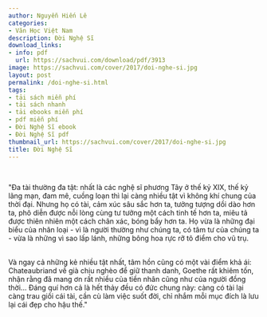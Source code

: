 ```yaml
---
author: Nguyễn Hiến Lê
categories:
- Văn Học Việt Nam
description: Đời Nghệ Sĩ
download_links:
- info: pdf
  url: https://sachvui.com/download/pdf/3913
image: https://sachvui.com/cover/2017/doi-nghe-si.jpg
layout: post
permalink: /doi-nghe-si.html
tags:
- tải sách miễn phí
- tải sách nhanh
- tải ebooks miễn phí
- pdf miễn phí
- Đời Nghệ Sĩ ebook
- Đời Nghệ Sĩ pdf
thumbnail_url: https://sachvui.com/cover/2017/doi-nghe-si.jpg
title: Đời Nghệ Sĩ
---
```


 <div class="item-desc text-justify"> <p> </p><p>"Đa tài thường đa tật: nhất là các nghệ sĩ phương Tây ở thế kỷ XIX, thế kỷ lãng mạn, đam mê, cuồng loạn thì lại càng nhiều tật vì không khí chung của thời đại. Nhưng họ có tài, cảm xúc sâu sắc hơn ta, tưởng tượng dồi dào hơn ta, phô diễn được nỗi lòng cùng tư tưởng một cách tinh tế hơn ta, miêu tả được thiên nhiên một cách chân xác, bóng bẩy hơn ta. Họ vừa là những đại biểu của nhân loại - vì là người thường như chúng ta, có tâm tư của chúng ta - vừa là những vì sao lấp lánh, những bông hoa rực rỡ tô điểm cho vũ trụ.</p><p><br>Và ngay cả những kẻ nhiều tật nhất, tâm hồn cũng có một vài điểm khả ái: Chateaubriand về già chịu nghèo để giữ thanh danh, Goethe rất khiêm tốn, nhận rằng đã mang ơn rất nhiều của tiền nhân cũng như của người đồng thời... Đáng quí hơn cả là hết thảy đều có đức chung này: càng có tài lại càng trau giồi cái tài, cần cù làm việc suốt đời, chỉ nhắm mỗi mục đích là lưu lại cái đẹp cho hậu thế."</p> </div>